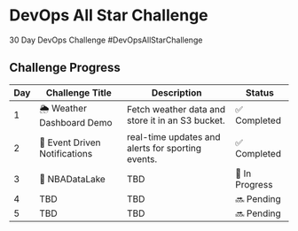 # DevOps All Star Challenge
30 Day DevOps Challenge #DevOpsAllStarChallenge

## Challenge Progress

| Day  | Challenge Title            | Description                                   | Status      |
|------|----------------------------|-----------------------------------------------|-------------|
|1 | 🌦️ Weather Dashboard Demo | Fetch weather data and store it in an S3 bucket. | ✅ Completed |
|2 | 🏈 Event Driven Notifications | real-time updates and alerts for sporting events. | ✅ Completed |
|3 | 🏀 NBADataLake                    | TBD                                           | 🚧 In Progress    |
|4 |  TBD                    | TBD                                           | 🔜 Pending    |
|5 |  TBD                     | TBD                                           | 🔜 Pending    |
